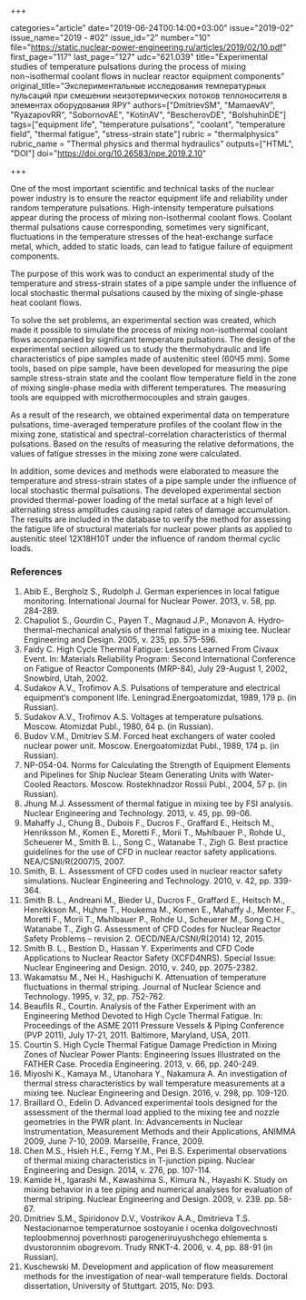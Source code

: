 +++

categories="article"
date="2019-06-24T00:14:00+03:00"
issue="2019-02"
issue_name="2019 - #02"
issue_id="2"
number="10"
file="https://static.nuclear-power-engineering.ru/articles/2019/02/10.pdf"
first_page="117"
last_page="127"
udc="621.039"
title="Experimental studies of temperature pulsations during the process of mixing non¬isothermal coolant flows in nuclear reactor equipment components"
original_title="Экспериментальные исследования температурных пульсаций при смешении неизотермических потоков теплоносителя в элементах оборудования ЯРУ"
authors=["DmitrievSM", "MamaevAV", "RyazapovRR", "SobornovAE", "KotinAV", "BescherovDE", "BolshuhinDE"]
tags=["equipment life", "temperature pulsations", "coolant", "temperature field", "thermal fatigue", "stress-strain state"]
rubric = "thermalphysics"
rubric_name = "Thermal physics and thermal hydraulics"
outputs=["HTML", "DOI"]
doi="https://doi.org/10.26583/npe.2019.2.10"

+++

One of the most important scientific and technical tasks of the nuclear power industry is to ensure the reactor equipment life and reliability under random temperature pulsations. High-intensity temperature pulsations appear during the process of mixing non-isothermal coolant flows. Coolant thermal pulsations cause corresponding, sometimes very significant, fluctuations in the temperature stresses of the heat-exchange surface metal, which, added to static loads, can lead to fatigue failure of equipment components.

The purpose of this work was to conduct an experimental study of the temperature and stress-strain states of a pipe sample under the influence of local stochastic thermal pulsations caused by the mixing of single-phase heat coolant flows.

To solve the set problems, an experimental section was created, which made it possible to simulate the process of mixing non-isothermal coolant flows accompanied by significant temperature pulsations. The design of the experimental section allowed us to study the thermohydraulic and life characteristics of pipe samples made of austenitic steel (60Ч5 mm). Some tools, based on pipe sample, have been developed for measuring the pipe sample stress-strain state and the coolant flow temperature field in the zone of mixing single-phase media with different temperatures. The measuring tools are equipped with microthermocouples and strain gauges.

As a result of the research, we obtained experimental data on temperature pulsations, time-averaged temperature profiles of the coolant flow in the mixing zone, statistical and spectral-correlation characteristics of thermal pulsations. Based on the results of measuring the relative deformations, the values of fatigue stresses in the mixing zone were calculated.

In addition, some devices and methods were elaborated to measure the temperature and stress-strain states of a pipe sample under the influence of local stochastic thermal pulsations. The developed experimental section provided thermal-power loading of the metal surface at a high level of alternating stress amplitudes causing rapid rates of damage accumulation. The results are included in the database to verify the method for assessing the fatigue life of structural materials for nuclear power plants as applied to austenitic steel 12X18H10T under the influence of random thermal cyclic loads.

### References

1. Abib E., Bergholz S., Rudolph J. German experiences in local fatigue monitoring. International Journal for Nuclear Power. 2013, v. 58, pp. 284-289.
2. Chapuliot S., Gourdin C., Payen T., Magnaud J.P., Monavon A. Hydro-thermal-mechanical analysis of thermal fatigue in a mixing tee. Nuclear Engineering and Design. 2005, v. 235, pp. 575-596.
3. Faidy C. High Cycle Thermal Fatigue: Lessons Learned From Civaux Event. In: Materials Reliability Program: Second International Conference on Fatigue of Reactor Components (MRP-84), July 29-August 1, 2002, Snowbird, Utah, 2002.
4. Sudakov A.V., Trofimov A.S. Pulsations of temperature and electrical equipment‘s component life. Leningrad.Energoatomizdat, 1989, 179 p. (in Russian).
5. Sudakov A.V., Trofimov A.S. Voltages at temperature pulsations. Moscow. Atomizdat Publ., 1980, 64 p. (in Russian).
6. Budov V.M., Dmitriev S.M. Forced heat exchangers of water cooled nuclear power unit. Moscow. Energoatomizdat Publ., 1989, 174 p. (in Russian).
7. NP-054-04. Norms for Calculating the Strength of Equipment Elements and Pipelines for Ship Nuclear Steam Generating Units with Water-Cooled Reactors. Moscow. Rostekhnadzor Rossii Publ., 2004, 57 p. (in Russian).
8. Jhung M.J. Assessment of thermal fatigue in mixing tee by FSI analysis. Nuclear Engineering and Technology. 2013, v. 45, pp. 99-06.
9. Mahaffy J., Chung B., Dubois F., Ducros F., Graffard E., Heitsch M., Henriksson M., Komen E., Moretti F., Morii T., Mьhlbauer P., Rohde U., Scheuerer M., Smith B. L., Song C., Watanabe T., Zigh G. Best practice guidelines for the use of CFD in nuclear reactor safety applications. NEA/CSNI/R(2007)5, 2007.
10. Smith, B. L. Assessment of CFD codes used in nuclear reactor safety simulations. Nuclear Engineering and Technology. 2010, v. 42, pp. 339-364.
11. Smith B. L., Andreani M., Bieder U., Ducros F., Graffard E., Heitsch M., Henrikkson M., Hцhne T., Houkema M., Komen E., Mahaffy J., Menter F., Moretti F., Morii T., Mьhlbauer P., Rohde U., Scheuerer M., Song C.H., Watanabe T., Zigh G. Assessment of CFD Codes for Nuclear Reactor Safety Problems – revision 2. OECD/NEA/CSNI/R(2014) 12, 2015.
12. Smith B. L., Bestion D., Hassan Y. Experiments and CFD Code Applications to Nuclear Reactor Safety (XCFD4NRS). Special Issue: Nuclear Engineering and Design. 2010, v. 240, pp. 2075-2382.
13. Wakamatsu M., Nei H., Hashiguchi K. Attenuation of temperature fluctuations in thermal striping. Journal of Nuclear Science and Technology. 1995, v. 32, pp. 752-762.
14. Beaufils R., Courtin. Analysis of the Father Experiment with an Engineering Method Devoted to High Cycle Thermal Fatigue. In: Proceedings of the ASME 2011 Pressure Vessels & Piping Conference (PVP 2011), July 17-21, 2011. Baltimore, Maryland, USA, 2011.
15. Courtin S. High Cycle Thermal Fatigue Damage Prediction in Mixing Zones of Nuclear Power Plants: Engineering Issues Illustrated on the FATHER Case. Procedia Engineering. 2013, v. 66, pp. 240-249.
16. Miyoshi K., Kamaya M., Utanohara Y., Nakamura A. An investigation of thermal stress characteristics by wall temperature measurements at a mixing tee. Nuclear Engineering and Design. 2016, v. 298, pp. 109-120.
17. Braillard O., Edelin D. Advanced experimental tools designed for the assessment of the thermal load applied to the mixing tee and nozzle geometries in the PWR plant. In: Advancements in Nuclear Instrumentation, Measurement Methods and their Applications, ANIMMA 2009, June 7-10, 2009. Marseille, France, 2009.
18. Chen M.S., Hsieh H.E., Ferng Y.M., Pei B.S. Experimental observations of thermal mixing characteristics in T-junction piping. Nuclear Engineering and Design. 2014, v. 276, pp. 107-114.
19. Kamide H., Igarashi M., Kawashima S., Kimura N., Hayashi K. Study on mixing behavior in a tee piping and numerical analyses for evaluation of thermal striping. Nuclear Engineering and Design. 2009, v. 239. pp. 58-67.
20. Dmitriev S.M., Spiridonov D.V., Vostrikov A.A., Dmitrieva T.S. Nestacionarnoe temperaturnoe sostoyanie i ocenka dolgovechnosti teploobmennoj poverhnosti parogeneriruyushchego ehlementa s dvustoronnim obogrevom. Trudy RNKT-4. 2006, v. 4, pp. 88-91 (in Russian).
21. Kuschewski M. Development and application of flow measurement methods for the investigation of near-wall temperature fields. Doctoral dissertation, University of Stuttgart. 2015, No: D93.